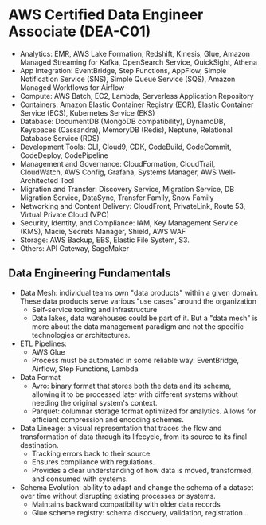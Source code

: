 # AWS Certified Data Engineer Associate (DEA-C01)
- Analytics: EMR, AWS Lake Formation, Redshift, Kinesis, Glue, Amazon Managed Streaming for Kafka, OpenSearch Service, QuickSight, Athena
- App Integration: EventBridge, Step Functions, AppFlow, Simple Notification Service (SNS), Simple Queue Service (SQS), Amazon Managed Workflows for Airflow
- Compute: AWS Batch, EC2, Lambda, Serverless Application Repository
- Containers: Amazon Elastic Container Registry (ECR), Elastic Container Service (ECS), Kubernetes Service (EKS)
- Database: DocumentDB (MongoDB compatibility), DynamoDB, Keyspaces (Cassandra), MemoryDB (Redis), Neptune, Relational Database Service (RDS)
- Development Tools: CLI, Cloud9, CDK, CodeBuild, CodeCommit, CodeDeploy, CodePipeline
- Management and Governance: CloudFormation, CloudTrail, CloudWatch, AWS Config, Grafana, Systems Manager, AWS Well-Architected Tool
- Migration and Transfer: Discovery Service, Migration Service, DB Migration Service, DataSync, Transfer Family, Snow Family
- Networking and Content Delivery: CloudFront, PrivateLink, Route 53, Virtual Private Cloud (VPC)
- Security, Identity, and Compliance: IAM, Key Management Service (KMS), Macie, Secrets Manager, Shield, AWS WAF
- Storage: AWS Backup, EBS, Elastic File System, S3.
- Others: API Gateway, SageMaker

## Data Engineering Fundamentals
- Data Mesh: individual teams own "data products" within a given domain. These data products serve various "use cases" around the organization
  - Self-service tooling and infrastructure
  - Data lakes, data warehouses could be part of it. But a "data mesh" is more about the data management paradigm and not the specific technologies or architectures.
- ETL Pipelines:
  - AWS Glue
  - Process must be automated in some reliable way: EventBridge, Airflow, Step Functions, Lambda
- Data Format
  - Avro: binary format that stores both the data and its schema, allowing it to be processed later with different systems without needing the original system's context.
  - Parquet: columnar storage format optimized for analytics. Allows for efficient compression and encoding schemes.
- Data Lineage: a visual representation that traces the flow and transformation of data through its lifecycle, from its source to its final destination.
  - Tracking errors back to their source.
  - Ensures compliance with regulations.
  - Provides a clear understanding of how data is moved, transformed, and consumed with systems.
- Schema Evolution: ability to adapt and change the schema of a dataset over time without disrupting existing processes or systems.
  - Maintains backward compatibility with older data records
  - Glue scheme registry: schema discovery, validation, registration...